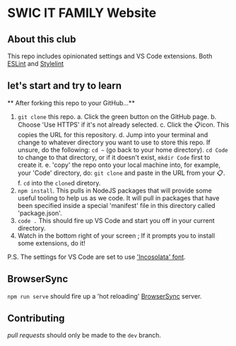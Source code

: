 # SWIC IT FAMILY Website

## About this club

This repo includes opinionated settings and VS Code extensions. Both [ESLint](eslint.org) and [Stylelint](stylelint.io.)

## let's start and try to learn

** After forking this repo to your GitHub...**

1. `git clone` this repo.
   a. Click the green button on the GitHub page.
   b. Choose 'Use HTTPS' if it's not already selected.
   c. Click the 📋icon. This copies the URL for this repository.
   d. Jump into your terminal and change to whatever directory you want to use to store this repo. If unsure, do the following: `cd ~` (go back to your home directory). `cd Code` to change to that directory, or if it doesn't exist, `mkdir Code` first to create it.
   e. 'copy' the repo onto your local machine into, for example, your 'Code' directory, do: `git clone` and paste in the URL from your 📋.
   f. `cd` into the `clone`d diretory.
2. `npm install`. This pulls in NodeJS packages that will provide some useful tooling to help us as we code. It will pull in packages that have been specified inside a special 'manifest' file in this directory called 'package.json'.
3. `code .` This should fire up VS Code and start you off in your current directory.
4. Watch in the bottom right of your screen ; If it prompts you to install some extensions, do it!

P.S. The settings for VS Code are set to use ['Incosolata' font](https://fonts.google.com/specimen/Inconsolata?selection.family=Inconsolatad).

## BrowserSync

`npm run serve` should fire up a 'hot reloading' [BrowserSync](https://browsersync.io/) server.

## Contributing

_pull requests_ should only be made to the `dev` branch.
